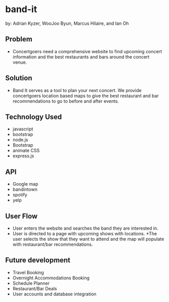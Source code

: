 # band-it
by: Adrian Kyzer, WooJoo Byun, Marcus Hilaire, and Ian Oh

## Problem
* Concertgoers need a comprehensive website to find upcoming concert information and the best restaurants and bars around the concert venue.

## Solution
* Band It serves as a tool to plan your next concert. We provide concertgoers location based maps to give the best restaurant and bar recommendations to go to before and after events.

## Technology Used
* javascript
* bootstrap
* node.js 
* Bootstrap
* animate CSS
* express.js

## API
* Google map
* bandintown
* spotify
* yelp

## User Flow
* User enters the website and searches the band they are interested in.
* User is directed to a page with upcoming shows with locations.
   *The user selects the show that they want to attend and the map will populate with restaurant/bar recommendations.
   
## Future development
* Travel Booking
* Overnight Accommodations Booking
* Schedule Planner
* Restaurant/Bar Deals
* User accounts and database integration

